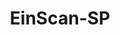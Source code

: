---
title: EinScan-SP
title_cn: 3D扫描仪
page_title: 3D Scanner
page_title_cn: 3D扫描仪
type: 3D Scanner
type_cn: 3D 扫描仪
category: Digital Fabrication
room: 1114
thumb: /assets/images/Equipments/3D-Scanner/3d-scanner.png

hero:
  image: /assets/images/Equipments/3D-Scanner/3d-scanner.png
  alt: 3D Scanner overview

# Right-column spec values (any of these are optional)
model: EinScan-SP
purpose: 扫描物件生成模型 scanning/generation

# Risk level and requirements
risk_level: Low
risk_level_cn: 低
risk_color: green
requirements_cn: 通过《<span class="test-name"><a href="https://wj.qq.com/s2/24256008/b1f0/" target="_blank" rel="noopener noreferrer">实验室安全</a></span>》测试后可预约使用。
requirements_en: Reservation and use require passing the '<span class="test-name"><a href="https://wj.qq.com/s2/24345990/8ktr/" target="_blank" rel="noopener noreferrer">Workshop Safety Test </a></span>'.

process:
  title_en: "Process Guide"
  title_cn: "操作指南"
  arrow: "assets/images/Equipments/Soldering Station/arrow.png"       # arrow image
  steps:
    - title_cn: "设备准备"
      title_en: "Equipment Preparation"
      pairs:
        - img: "/assets/images/Equipments/3D-Scanner/3d-scanner1.png"
    
    - title_cn: "启动"
      title_en: "Start"
      pairs:
        - img: "/assets/images/Equipments/3D-Scanner/3d-scanner2.png"
          cn_lines:
            - "开机: 单击停留半秒左右"
            - "关机: 双击, 每次停留和两次间隔半秒左右"
          en_lines:
            - "Turn on: Touch for about half a second"
            - "Shut down: touch for half a second first, then touch for half a second"
    
    - title_cn: "标定"
      title_en: "Calibration"
      pairs:
        - img: "/assets/images/Equipments/3D-Scanner/3d-scanner3.png"
          cn: "将标定板放置在扫描区域内，确保标定板平整且位置稳定。启动标定程序，按照软件提示完成标定过程。"
          en: "Place the calibration plate in the scanning area, ensuring it is flat and stable. Start the calibration program and follow the software prompts to complete the calibration process."
    
    - title_cn: "扫描"
      title_en: "Scanning"
      pairs:
        - img: "/assets/images/Equipments/3D-Scanner/3d-scanner4.png"
          cn_lines:
            - "将要扫描的物体放置在扫描平台上，确保物体稳定且不会移动。"
            - "在软件中选择合适的扫描模式和参数设置，调整亮度、HDR等参数。"
            - "开始扫描，保持物体静止，按照软件提示完成扫描过程。"
          en_lines:
            - "Place the object to be scanned on the scanning platform, ensuring it is stable and will not move."
            - "Select appropriate scanning mode and parameter settings in the software, adjust brightness, HDR and other parameters."
            - "Start scanning, keep the object still, and follow the software prompts to complete the scanning process."
          
    - title_cn: "数据后处理"
      title_en: "Post processing"
      pairs:
        - img: "/assets/images/Equipments/3D-Scanner/3d-scanner4.png"
          cn_lines:
            - "扫描完成后，对获取的3D数据进行清理、修复和优化处理"
            - "导出最终模型文件，选择合适的格式和质量设置"
          en_lines:
            - "After scanning is complete, clean, repair and optimize the acquired 3D data"
            - "Export the final model file with appropriate format and quality settings"

safety:
  title_en: "Safety Note"
  title_cn: "安全提示"
  arrow: "assets/images/Equipments/Soldering Station/arrow.png"       # arrow image
  notes:
    - cn: "通风良好,环境温度为0℃~40℃之间,湿度为10%~90%,空气中无易燃、腐蚀性气体的干燥室内或类似的环境"
      en: "Well ventilated, ambient temperature between 0 °C ~ 40 °C, humidity of 10%~90%, no flammable, corrosive gases in the air of the drying chamber or similar environment"
    - cn: "轻拿、轻放、放正,不得挤压,无论天气晴雨,均要事先做好防晒、防雨、防震等保护措施"
      en: "Take it gently, put it gently, put it right, don't crush it, no matter the weather is fine or rainy, you should take protective measures such as sun protection, rain protection and shock protection in advance"
    - cn: "当机器本身出现故障不能正常使用时,严禁私自拆卸修理,必须由专业人员进行检修或指导"
      en: "When the machine itself is out of order, it is forbidden to disassemble and repair it without permission, and it must be checked and repaired by professionals or under the guidance of professionals"
    - cn: "产品报废应交有资质单位回收,不可随意丢入生活垃圾桶"
      en: "Scrap products should be submitted to qualified units for recycling, can not be thrown into the garbage can"


---